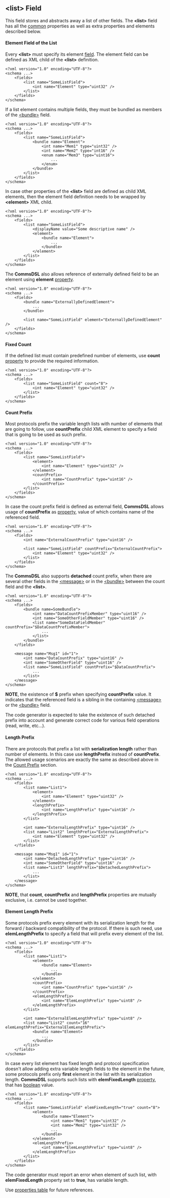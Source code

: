 ## &lt;list&gt; Field
This field stores and abstracts away a list of other fields. 
The **&lt;list&gt;** field has all the [common](common.md) properties
as well as extra properties and elements described below.

#### Element Field of the List
Every **&lt;list&gt;** must specify its element [field](fields.md). The
element field can be defined as XML child of the **&lt;list&gt;** definition.
```
<?xml version="1.0" encoding="UTF-8"?>
<schema ...>
    <fields>
        <list name="SomeListField">
            <int name="Element" type="uint32" />
        </list>
    </fields>
</schema>
```
If a list element contains multiple fields, they must be bundled as members
of the [&lt;bundle&gt;](bundle.md) field.
```
<?xml version="1.0" encoding="UTF-8"?>
<schema ...>
    <fields>
        <list name="SomeListField">
            <bundle name="Element">
                <int name="Mem1" type="uint32" />
                <int name="Mem2" type="int16" />
                <enum name="Mem3" type="uint16">
                    ...
                </enum>
            </bundle>
        </list>
    </fields>
</schema>
```
In case other properties of the **&lt;list&gt;** field are defined as child
XML elements, then the element field definition needs to be wrapped by 
**&lt;element&gt;** XML child.
```
<?xml version="1.0" encoding="UTF-8"?>
<schema ...>
    <fields>
        <list name="SomeListField">
            <displayName value="Some descriptive name" />
            <element>
                <bundle name="Element">
                    ...
                </bundle>
            </element>
        </list>
    </fields>
</schema>
```
The **CommsDSL** also allows reference of externally defined field to be
an element using **element** [property](../intro/properties.md).
```
<?xml version="1.0" encoding="UTF-8"?>
<schema ...>
    <fields>
        <bundle name="ExternallyDefinedElement">
            ...
        </bundle>
        
        <list name="SomeListField" element="ExternallyDefinedElement" />
    </fields>
</schema>
```

#### Fixed Count
If the defined list must contain predefined number of elements, use **count**
[property](../intro/properties.md) to provide the required information.
```
<?xml version="1.0" encoding="UTF-8"?>
<schema ...>
    <fields>
        <list name="SomeListField" count="8">
            <int name="Element" type="uint32" />
        </list>
    </fields>
</schema>
```

#### Count Prefix
Most protocols prefix the variable length lists with number of elements that
are going to follow, use **countPrefix** child XML element to specify a field
that is going to be used as such prefix.
```
<?xml version="1.0" encoding="UTF-8"?>
<schema ...>
    <fields>
        <list name="SomeListField">
            <element>
                <int name="Element" type="uint32" />
            </element>
            <countPrefix>
                <int name="CountPrefix" type="uint16" />
            </countPrefix>
        </list>
    </fields>
</schema>
```

In case the count prefix field is defined as external field, **CommsDSL** allows
usage of **countPrefix** as [property](../intro/properties.md), value of
which contains name of the referenced field.
```
<?xml version="1.0" encoding="UTF-8"?>
<schema ...>
    <fields>
        <int name="ExternalCountPrefix" type="uint16" />

        <list name="SomeListField" countPrefix="ExternalCountPrefix">
            <int name="Element" type="uint32" />
        </list>
    </fields>
</schema>
```
The **CommsDSL** also supports **detached** count prefix, when there are
several other fields in the [&lt;message&gt;](../messages/messages.md) or in the
[&lt;bundle&gt;](bundle.md) between the count field and the **&lt;list&gt;**.
```
<?xml version="1.0" encoding="UTF-8"?>
<schema ...>
    <fields>
        <bundle name=SomeBundle">
            <int name="DataCountPrefixMember" type="uint16" />
            <int name="SomeOtherFieldMember" type="uint16" />
            <list name="SomeDataFieldMember" countPrefix="$DataCountPrefixMember">
                ...
            </list>
        </bundle>
    </fields>
    
    <message name="Msg1" id="1">
        <int name="DataCountPrefix" type="uint16" />
        <int name="SomeOtherField" type="uint16" />
        <list name="SomeListField" countPrefix="$DataCountPrefix">
            ...
        </list>
    </message>
</schema>
```
**NOTE**, the existence of **$** prefix when specifying **countPrefix** value.
It indicates that the referenced field is a sibling in the containing
[&lt;message&gt;](../messages/messages.md) or the
[&lt;bundle&gt;](bundle.md) field.

The code generator is expected to take the existence of such detached prefix
into account and generate correct code for various field operations
(read, write, etc...).

#### Length Prefix
There are protocols that prefix a list with **serialization length** rather
than number of elements. In this case use **lengthPrefix** instead of **countPrefix**.
The allowed usage scenarios are exactly the same as described above in
the [Count Prefix](#count-prefix) section.
```
<?xml version="1.0" encoding="UTF-8"?>
<schema ...>
    <fields>
        <list name="List1">
            <element>
                <int name="Element" type="uint32" />
            </element>
            <lengthPrefix>
                <int name="LengthPrefix" type="uint16" />
            </lengthPrefix>
        </list>
        
        <int name="ExternalLengthPrefix" type="uint16" />
        <list name="List2" lengthPrefix="ExternalLengthPrefix">
            <int name="Element" type="uint32" />
        </list>
    </fields>
    
    <message name="Msg1" id="1">
        <int name="DetachedLengthPrefix" type="uint16" />
        <int name="SomeOtherField" type="uint16" />
        <list name="List3" lengthPrefix="$DetachedLengthPrefix">
            ...
        </list>
    </message>
</schema>
```

**NOTE**, that **count**, **countPrefix** and **lengthPrefix** properties
are mutually exclusive, i.e. cannot be used together.

#### Element Length Prefix
Some protocols prefix every element with its serialization length for the 
forward / backward compatibility of the protocol. If there is such need, use **elemLengthPrefix**
to specify a field that will prefix every element of the list.
```
<?xml version="1.0" encoding="UTF-8"?>
<schema ...>
    <fields>
        <list name="List1">
            <element>
                <bundle name="Element>
                    ...
                </bundle>
            </element>
            <countPrefix>
                <int name="CountPrefix" type="uint16" />
            </countPrefix>
            <elemLengthPrefix>
                <int name="ElemLengthPrefix" type="uint8" />
            </elemLengthPrefix>
        </list>

        <int name="ExternalElemLengthPrefix" type="uint8" />
        <list name="List2" count="16" elemLengthPrefix="ExternalElemLengthPrefix">
            <bundle name="Element>
                ...
            </bundle>
        </list>
    </fields>
</schema>
```
In case every list element has fixed length and protocol specification doesn't
allow adding extra variable length fields to the element in the future, some
protocols prefix only **first** element in the list with its serialization 
length. **CommsDSL** supports such lists with **elemFixedLength** 
[property](../intro/properties.md), that has [boolean](../intro/boolean.md) value.
```
<?xml version="1.0" encoding="UTF-8"?>
<schema ...>
    <fields>
        <list name="SomeListField" elemFixedLength="true" count="8">
            <element>
                <bundle name="Element">
                    <int name="Mem1" type="uint32" />
                    <int name="Mem2" type="uint32" />
                    ...
                </bundle>
            </element>
            <elemLengthPrefix>
                <int name="ElemLengthPrefix" type="uint8" />
            </elemLenghtPrefix>
        </list>
    </fields>
</schema>
```
The code generator must report an error when element of such list, 
with **elemFixedLength** property set to **true**, has variable length.

Use [properties table](../appendix/list.md) for future references.
